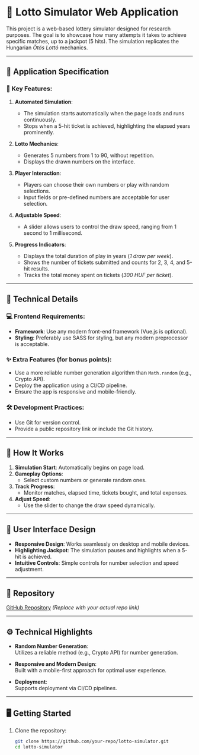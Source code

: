 # 🎲 Lotto Simulator Web Application

This project is a web-based lottery simulator designed for research purposes. The goal is to showcase how many attempts it takes to achieve specific matches, up to a jackpot (5 hits). The simulation replicates the Hungarian *Ötös Lottó* mechanics.

---

## 📝 Application Specification

### 🎯 Key Features:
1. **Automated Simulation**:  
   - The simulation starts automatically when the page loads and runs continuously.
   - Stops when a 5-hit ticket is achieved, highlighting the elapsed years prominently.

2. **Lotto Mechanics**:  
   - Generates 5 numbers from 1 to 90, without repetition.
   - Displays the drawn numbers on the interface.

3. **Player Interaction**:  
   - Players can choose their own numbers or play with random selections.  
   - Input fields or pre-defined numbers are acceptable for user selection.

4. **Adjustable Speed**:  
   - A slider allows users to control the draw speed, ranging from 1 second to 1 millisecond.

5. **Progress Indicators**:  
   - Displays the total duration of play in years (*1 draw per week*).  
   - Shows the number of tickets submitted and counts for 2, 3, 4, and 5-hit results.  
   - Tracks the total money spent on tickets (*300 HUF per ticket*).

---

## 🔧 Technical Details

### 💻 Frontend Requirements:
- **Framework**: Use any modern front-end framework (Vue.js is optional).  
- **Styling**: Preferably use SASS for styling, but any modern preprocessor is acceptable.  

### ✨ Extra Features (for bonus points):
- Use a more reliable number generation algorithm than `Math.random` (e.g., Crypto API).  
- Deploy the application using a CI/CD pipeline.  
- Ensure the app is responsive and mobile-friendly.

### 🛠 Development Practices:
- Use Git for version control.
- Provide a public repository link or include the Git history.

---

## 🚀 How It Works

1. **Simulation Start**: Automatically begins on page load.
2. **Gameplay Options**:
   - Select custom numbers or generate random ones.
3. **Track Progress**:
   - Monitor matches, elapsed time, tickets bought, and total expenses.
4. **Adjust Speed**:
   - Use the slider to change the draw speed dynamically.

---

## 🎨 User Interface Design

- **Responsive Design**: Works seamlessly on desktop and mobile devices.
- **Highlighting Jackpot**: The simulation pauses and highlights when a 5-hit is achieved.
- **Intuitive Controls**: Simple controls for number selection and speed adjustment.

---

## 🔗 Repository

[GitHub Repository](#) *(Replace with your actual repo link)*

---

## ⚙️ Technical Highlights

- **Random Number Generation**:  
  Utilizes a reliable method (e.g., Crypto API) for number generation.

- **Responsive and Modern Design**:  
  Built with a mobile-first approach for optimal user experience.

- **Deployment**:  
  Supports deployment via CI/CD pipelines.

---

## 🖥️ Getting Started

1. Clone the repository:
   ```bash
   git clone https://github.com/your-repo/lotto-simulator.git
   cd lotto-simulator
